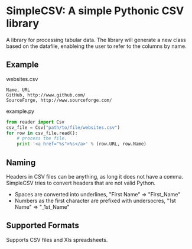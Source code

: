 SimpleCSV: A simple Pythonic CSV library
====================================
A library for processing tabular data.
The library will generate a new class based on the datafile, enableing the user to refer to the columns by name.


Example
--------------------
websites.csv

```
Name, URL
GitHub, http://www.github.com/
SourceForge, http://www.sourceforge.com/
```

example.py

```python
from reader import Csv
csv_file = Csv("path/to/file/websites.csv")
for row in csv_file.read():
    # process the file.
    print '<a href="%s">%s</a>' % (row.URL, row.Name)
```

Naming
------
Headers in CSV files can be anything, as long it does not have a comma.
SimpleCSV tries to convert headers that are not valid Python.

* Spaces are converted into underlines, "First Name" => "First_Name"
* Numbers as the first character are prefixed with undersocres, "1st Name" => "_1st_Name"

Supported Formats
-----------------
Supports CSV files and Xls spreadsheets.

